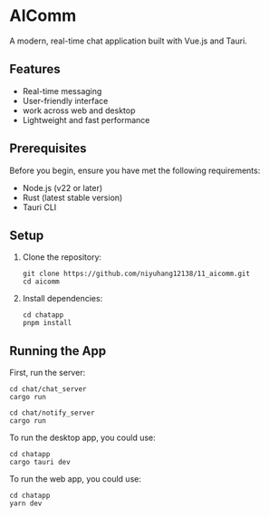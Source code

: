 # AIComm

A modern, real-time chat application built with Vue.js and Tauri.

## Features

- Real-time messaging
- User-friendly interface
- work across web and desktop
- Lightweight and fast performance

## Prerequisites

Before you begin, ensure you have met the following requirements:

- Node.js (v22 or later)
- Rust (latest stable version)
- Tauri CLI

## Setup

1. Clone the repository:

   ```
   git clone https://github.com/niyuhang12138/11_aicomm.git
   cd aicomm
   ```

2. Install dependencies:
   ```
   cd chatapp
   pnpm install
   ```

## Running the App

First, run the server:

```
cd chat/chat_server
cargo run

cd chat/notify_server
cargo run
```

To run the desktop app, you could use:

```
cd chatapp
cargo tauri dev
```

To run the web app, you could use:

```
cd chatapp
yarn dev
```

